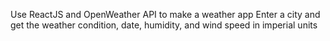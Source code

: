 Use ReactJS and OpenWeather API to make a weather app
Enter a city and get the weather condition, date, humidity, and wind speed in imperial units
<br Credit to Code and Create for base code/>
